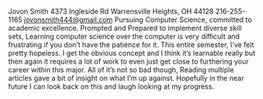 Jovon Smith
4373 Ingleside Rd
Warrensville Heights, OH 44128
216-255-1165
jovonsmith444@gmail.com
Pursuing Computer Science, committed to academic excellence. Prompted and Prepared to implement diverse skill sets, 
Learning computer science over the computer is very difficult and frustrating if you don’t have the patience for it. This entire semester, I’ve felt pretty hopeless. I get the obvious concept and I think it’s learnable really but then again it requires a lot of work to even just get close to furthering your career within this major. All of it’s not so bad though, Reading multiple articles gave a bit of insight on what I’m up against. Hopefully in the near future I can look back on this and laugh looking at my progress.
